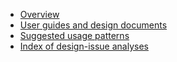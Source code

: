   * [Overview](Index.md)
  * [User guides and design documents](Documentation.md)
  * [Suggested usage patterns](Patterns.md)
  * [Index of design-issue analyses](Issues.md)